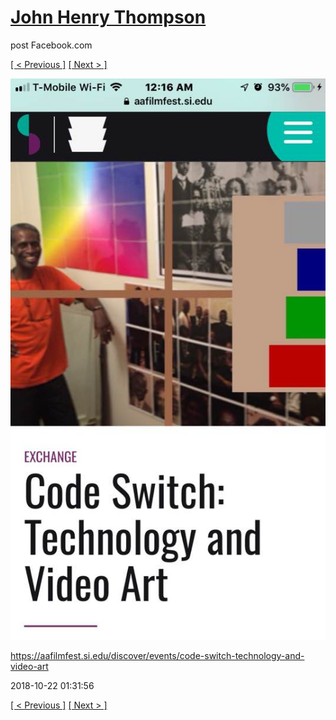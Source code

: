 # [John Henry Thompson](../README.md)
post Facebook.com

[[ < Previous ]](2018-10-24-2.md) [[ Next > ]](2018-10-22-3.md)

[![](../media/2018-10-22/Timeline-Photos-https-aafilmfest-si-edu-discover-events-code-swi.jpg)](../README.md)

https://aafilmfest.si.edu/discover/events/code-switch-technology-and-video-art

2018-10-22 01:31:56

[[ < Previous ]](2018-10-24-2.md) [[ Next > ]](2018-10-22-3.md)